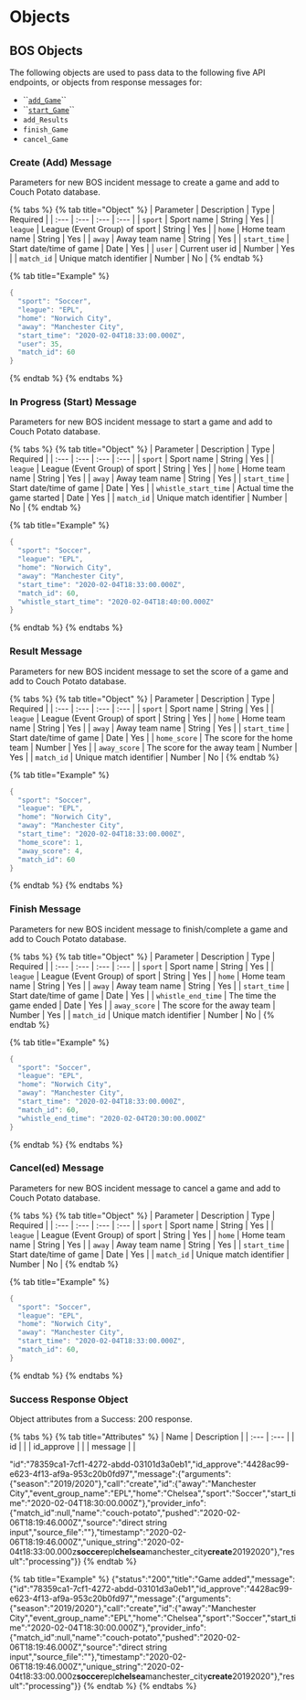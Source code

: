 # Objects

## BOS Objects

The following objects are used to pass data to the following five API endpoints, or objects from response messages for:

* \`\`[`add_Game`](./#add_game)\`\`
* \`\`[`start_Game`](./#start_game)\`\`
* `add_Results`
* `finish_Game`
* `cancel_Game`

### Create \(Add\) Message

Parameters for new BOS incident message to create a game and add to Couch Potato database.

{% tabs %}
{% tab title="Object" %}
| Parameter | Description | Type | Required |
| :--- | :--- | :--- | :--- |
| `sport` | Sport name | String | Yes |
| `league` | League \(Event Group\) of sport | String | Yes |
| `home` | Home team name | String | Yes |
| `away` | Away team name | String | Yes |
| `start_time` | Start date/time of game | Date | Yes |
| `user` | Current user id | Number | Yes |
| `match_id` | Unique match identifier | Number | No |
{% endtab %}

{% tab title="Example" %}
```csharp
{
  "sport": "Soccer",
  "league": "EPL",
  "home": "Norwich City",
  "away": "Manchester City",
  "start_time": "2020-02-04T18:33:00.000Z",
  "user": 35,
  "match_id": 60
}
```
{% endtab %}
{% endtabs %}

### In Progress \(Start\) Message

Parameters for new BOS incident message to start a game and add to Couch Potato database.

{% tabs %}
{% tab title="Object" %}
| Parameter | Description | Type | Required |
| :--- | :--- | :--- | :--- |
| `sport` | Sport name | String | Yes |
| `league` | League \(Event Group\) of sport | String | Yes |
| `home` | Home team name | String | Yes |
| `away` | Away team name | String | Yes |
| `start_time` | Start date/time of game | Date | Yes |
| `whistle_start_time` | Actual time the game started | Date | Yes |
| `match_id` | Unique match identifier | Number | No |
{% endtab %}

{% tab title="Example" %}
```csharp
{
  "sport": "Soccer",
  "league": "EPL",
  "home": "Norwich City",
  "away": "Manchester City",
  "start_time": "2020-02-04T18:33:00.000Z",
  "match_id": 60,
  "whistle_start_time": "2020-02-04T18:40:00.000Z"
}
```
{% endtab %}
{% endtabs %}

### Result Message

Parameters for new BOS incident message to set the score of a game and add to Couch Potato database.

{% tabs %}
{% tab title="Object" %}
| Parameter | Description | Type | Required |
| :--- | :--- | :--- | :--- |
| `sport` | Sport name | String | Yes |
| `league` | League \(Event Group\) of sport | String | Yes |
| `home` | Home team name | String | Yes |
| `away` | Away team name | String | Yes |
| `start_time` | Start date/time of game | Date | Yes |
| `home_score` | The score for the home team | Number | Yes |
| `away_score` | The score for the away team | Number | Yes |
| `match_id` | Unique match identifier | Number | No |
{% endtab %}

{% tab title="Example" %}
```csharp
{
  "sport": "Soccer",
  "league": "EPL",
  "home": "Norwich City",
  "away": "Manchester City",
  "start_time": "2020-02-04T18:33:00.000Z",
  "home_score": 1,
  "away_score": 4,
  "match_id": 60
}
```
{% endtab %}
{% endtabs %}

### Finish Message

Parameters for new BOS incident message to finish/complete a game and add to Couch Potato database.

{% tabs %}
{% tab title="Object" %}
| Parameter | Description | Type | Required |
| :--- | :--- | :--- | :--- |
| `sport` | Sport name | String | Yes |
| `league` | League \(Event Group\) of sport | String | Yes |
| `home` | Home team name | String | Yes |
| `away` | Away team name | String | Yes |
| `start_time` | Start date/time of game | Date | Yes |
| `whistle_end_time` | The time the game ended | Date | Yes |
| `away_score` | The score for the away team | Number | Yes |
| `match_id` | Unique match identifier | Number | No |
{% endtab %}

{% tab title="Example" %}
```csharp
{
  "sport": "Soccer",
  "league": "EPL",
  "home": "Norwich City",
  "away": "Manchester City",
  "start_time": "2020-02-04T18:33:00.000Z",
  "match_id": 60,
  "whistle_end_time": "2020-02-04T20:30:00.000Z"
}
```
{% endtab %}
{% endtabs %}

### Cancel\(ed\) Message

Parameters for new BOS incident message to cancel a game and add to Couch Potato database.

{% tabs %}
{% tab title="Object" %}
| Parameter | Description | Type | Required |
| :--- | :--- | :--- | :--- |
| `sport` | Sport name | String | Yes |
| `league` | League \(Event Group\) of sport | String | Yes |
| `home` | Home team name | String | Yes |
| `away` | Away team name | String | Yes |
| `start_time` | Start date/time of game | Date | Yes |
| `match_id` | Unique match identifier | Number | No |
{% endtab %}

{% tab title="Example" %}
```csharp
{
  "sport": "Soccer",
  "league": "EPL",
  "home": "Norwich City",
  "away": "Manchester City",
  "start_time": "2020-02-04T18:33:00.000Z",
  "match_id": 60,
}
```
{% endtab %}
{% endtabs %}

### Success Response Object

Object attributes from a Success: 200 response.

{% tabs %}
{% tab title="Attributes" %}
| Name | Description |
| :--- | :--- |
| id |  |
| id\_approve |  |
| message |  |

"id":"78359ca1-7cf1-4272-abdd-03101d3a0eb1","id\_approve":"4428ac99-e623-4f13-af9a-953c20b0fd97","message":{"arguments":{"season":"2019\/2020"},"call":"create","id":{"away":"Manchester City","event\_group\_name":"EPL","home":"Chelsea","sport":"Soccer","start\_time":"2020-02-04T18:30:00.000Z"},"provider\_info":{"match\_id":null,"name":"couch-potato","pushed":"2020-02-06T18:19:46.000Z","source":"direct string input","source\_file":""},"timestamp":"2020-02-06T18:19:46.000Z","unique\_string":"2020-02-04t18:33:00.000z**soccer**epl**chelsea**manchester\_city**create**20192020"},"result":"processing"}}
{% endtab %}

{% tab title="Example" %}
{"status":"200","title":"Game added","message":{"id":"78359ca1-7cf1-4272-abdd-03101d3a0eb1","id\_approve":"4428ac99-e623-4f13-af9a-953c20b0fd97","message":{"arguments":{"season":"2019\/2020"},"call":"create","id":{"away":"Manchester City","event\_group\_name":"EPL","home":"Chelsea","sport":"Soccer","start\_time":"2020-02-04T18:30:00.000Z"},"provider\_info":{"match\_id":null,"name":"couch-potato","pushed":"2020-02-06T18:19:46.000Z","source":"direct string input","source\_file":""},"timestamp":"2020-02-06T18:19:46.000Z","unique\_string":"2020-02-04t18:33:00.000z**soccer**epl**chelsea**manchester\_city**create**20192020"},"result":"processing"}}
{% endtab %}
{% endtabs %}

## 

